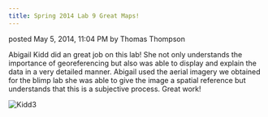 ```yaml
---
title: Spring 2014 Lab 9 Great Maps!
---
```


posted May 5, 2014, 11:04 PM by Thomas Thompson

Abigail Kidd did an great job on this lab! She not only understands the importance of georeferencing  but also was able to display and explain the data in a very detailed manner.  Abigail used the aerial imagery we obtained for the blimp lab she was able to give the image a spatial reference but understands that this is a subjective process.  Great work!

![Kidd3]({{site.baseurl}}/assets/images/Kidd3.JPG)

